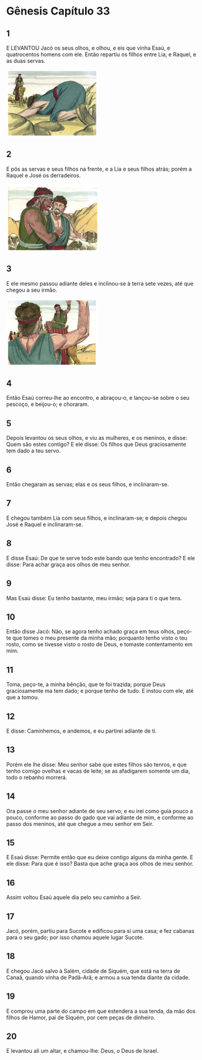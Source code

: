 # Gênesis Capítulo 33

## 1
E LEVANTOU Jacó os seus olhos, e olhou, e eis que vinha Esaú, e quatrocentos homens com ele. Então repartiu os filhos entre Lia, e Raquel, e as duas servas.

![](../.img/Gn/33/1-0.jpg)

## 2
E pôs as servas e seus filhos na frente, e a Lia e seus filhos atrás; porém a Raquel e José os derradeiros.

![](../.img/Gn/33/2-0.jpg)

## 3
E ele mesmo passou adiante deles e inclinou-se à terra sete vezes, até que chegou a seu irmão.

![](../.img/Gn/33/3-0.jpg)

## 4
Então Esaú correu-lhe ao encontro, e abraçou-o, e lançou-se sobre o seu pescoço, e beijou-o; e choraram.

## 5
Depois levantou os seus olhos, e viu as mulheres, e os meninos, e disse: Quem são estes contigo? E ele disse: Os filhos que Deus graciosamente tem dado a teu servo.

## 6
Então chegaram as servas; elas e os seus filhos, e inclinaram-se.

## 7
E chegou também Lia com seus filhos, e inclinaram-se; e depois chegou José e Raquel e inclinaram-se.

## 8
E disse Esaú: De que te serve todo este bando que tenho encontrado? E ele disse: Para achar graça aos olhos de meu senhor.

## 9
Mas Esaú disse: Eu tenho bastante, meu irmão; seja para ti o que tens.

## 10
Então disse Jacó: Não, se agora tenho achado graça em teus olhos, peço-te que tomes o meu presente da minha mão; porquanto tenho visto o teu rosto, como se tivesse visto o rosto de Deus, e tomaste contentamento em mim.

## 11
Toma, peço-te, a minha bênção, que te foi trazida; porque Deus graciosamente ma tem dado; e porque tenho de tudo. E instou com ele, até que a tomou.

## 12
E disse: Caminhemos, e andemos, e eu partirei adiante de ti.

## 13
Porém ele lhe disse: Meu senhor sabe que estes filhos são tenros, e que tenho comigo ovelhas e vacas de leite; se as afadigarem somente um dia, todo o rebanho morrerá.

## 14
Ora passe o meu senhor adiante de seu servo; e eu irei como guia pouco a pouco, conforme ao passo do gado que vai adiante de mim, e conforme ao passo dos meninos, até que chegue a meu senhor em Seir.

## 15
E Esaú disse: Permite então que eu deixe contigo alguns da minha gente. E ele disse: Para que é isso? Basta que ache graça aos olhos de meu senhor.

## 16
Assim voltou Esaú aquele dia pelo seu caminho a Seir.

## 17
Jacó, porém, partiu para Sucote e edificou para si uma casa; e fez cabanas para o seu gado; por isso chamou aquele lugar Sucote.

## 18
E chegou Jacó salvo à Salém, cidade de Siquém, que está na terra de Canaã, quando vinha de Padã-Arã; e armou a sua tenda diante da cidade.

## 19
E comprou uma parte do campo em que estendera a sua tenda, da mão dos filhos de Hamor, pai de Siquém, por cem peças de dinheiro.

## 20
E levantou ali um altar, e chamou-lhe: Deus, o Deus de Israel.

